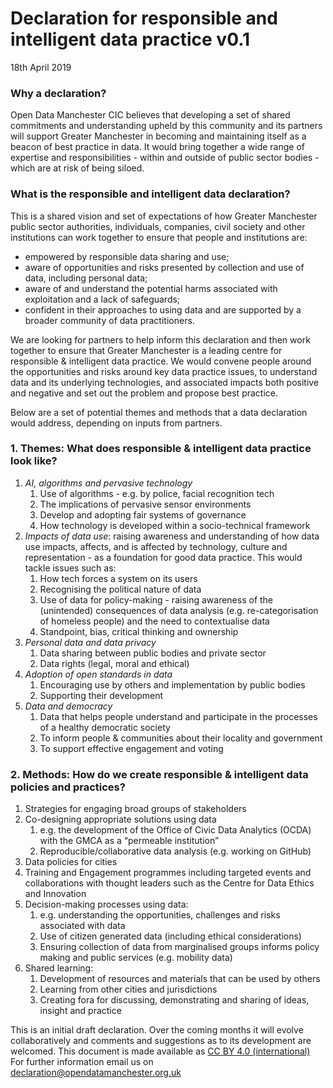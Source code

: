 # Declaration for responsible and intelligent data practice v0.1 
18th April 2019


### Why a declaration?
Open Data Manchester CIC believes that developing a set of shared commitments and understanding upheld by this community and its partners will support Greater Manchester in becoming and maintaining itself as a beacon of best practice in data. It would bring together a wide range of expertise and responsibilities - within and outside of public sector bodies - which are at risk of being siloed.

### What is the responsible and intelligent data declaration?
This is a shared vision and set of expectations of how Greater Manchester public sector authorities, individuals, companies, civil society and other institutions can work together to ensure that people and institutions are: 
* empowered by responsible data sharing and use;
* aware of opportunities and risks presented by collection and use of data, including personal data;
* aware of and understand the potential harms associated with exploitation and a lack of safeguards;
* confident in their approaches to using data and are supported by a broader community of data practitioners.

We are looking for partners to help inform this declaration and then work together to ensure that Greater Manchester is a leading centre for responsible & intelligent data practice. We would convene people around the opportunities and risks around key data practice issues, to understand data and its underlying technologies, and associated impacts both positive and negative and set out the problem and propose best practice. 

Below are a set of potential themes and methods that a data declaration would address, depending on inputs from partners.

### 1. Themes: What does responsible & intelligent data practice look like?
   1. *AI, algorithms and pervasive technology*
         1. Use of algorithms - e.g. by police, facial recognition tech
         2. The implications of pervasive sensor environments
         3. Develop and adopting fair systems of governance
         4. How technology is developed within a socio-technical framework
   2. *Impacts of data use*: raising awareness and understanding of how data use impacts, affects, and is affected by technology, culture and representation - as a foundation for good data practice. This would tackle issues such as: 
        1. How tech forces a system on its users
        2. Recognising the political nature of data
        3. Use of data for policy-making - raising awareness of the (unintended) consequences of data analysis (e.g. re-categorisation of homeless people) and the need to contextualise data 
        4. Standpoint, bias, critical thinking and ownership
   3. *Personal data and data privacy*
        1. Data sharing between public bodies and private sector
        2. Data rights (legal, moral and ethical)
   4. *Adoption of open standards in data*
        1. Encouraging use by others and implementation by public bodies
        2. Supporting their development
   5. *Data and democracy*
        1. Data that helps people understand and participate in the processes of a healthy democratic society
        2. To inform people & communities about their locality and government
        3. To support effective engagement and voting

### 2. Methods: How do we create responsible & intelligent data policies and practices? 
   1. Strategies for engaging broad groups of stakeholders
   2. Co-designing appropriate solutions using data
        1. e.g. the development of the Office of Civic Data Analytics (OCDA) with the GMCA as a “permeable institution”
        2. Reproducible/collaborative data analysis (e.g. working on GitHub) 
   3. Data policies for cities
   4. Training and Engagement programmes including targeted events and collaborations with thought leaders such as the Centre for Data Ethics and Innovation
   5. Decision-making processes using data:
        1. e.g. understanding the opportunities, challenges and risks associated with data
        2. Use of citizen generated data (including ethical considerations)
        3. Ensuring collection of data from marginalised groups informs policy making and public services (e.g. mobility data)
   6. Shared learning:
        1. Development of resources and materials that can be used by others
        2. Learning from other cities and jurisdictions
        3. Creating fora for discussing, demonstrating and sharing of ideas, insight and practice

This is an initial draft declaration. Over the coming months it will evolve collaboratively and comments and suggestions as to its development are welcomed. This document is made available as [CC BY 4.0 (international)](https://creativecommons.org/licenses/by/4.0/) For further information email us on declaration@opendatamanchester.org.uk
